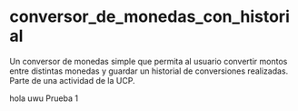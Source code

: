 # conversor_de_monedas_con_historial
Un conversor de monedas simple que permita al usuario convertir montos entre distintas monedas y guardar un historial de conversiones realizadas. Parte de una actividad de la UCP.



hola uwu
Prueba 1
